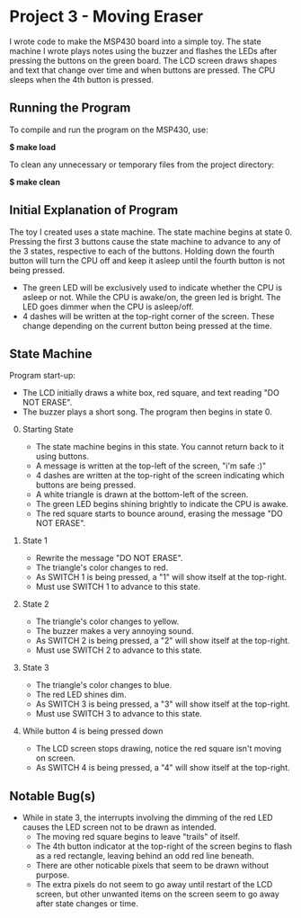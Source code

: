 # Project 3 - Moving Eraser

I wrote code to make the MSP430 board into a simple toy. The state machine I wrote
plays notes using the buzzer and flashes the LEDs after pressing the buttons on the green board.
The LCD screen draws shapes and text that change over time and when buttons are pressed. The CPU
sleeps when the 4th button is pressed.

## Running the Program

To compile and run the program on the MSP430, use:

**$ make load**

To clean any unnecessary or temporary files from the project directory:

**$ make clean**

## Initial Explanation of Program

  The toy I created uses a state machine. The state machine begins at state 0. 
Pressing the first 3 buttons cause the state machine to advance to any of the 3 states, 
respective to each of the buttons. 
Holding down the fourth button will turn the CPU off and keep it asleep until the fourth
button is not being pressed.

  - The green LED will be exclusively used to indicate whether the CPU is asleep or not. While
  the CPU is awake/on, the green led is bright. The LED goes dimmer when the CPU is asleep/off.
  - 4 dashes will be written at the top-right corner of the screen. These change depending on
  the current button being pressed at the time.

## State Machine

Program start-up:
   - The LCD initially draws a white box, red square, and text reading "DO NOT ERASE".
   - The buzzer plays a short song. The program then begins in state 0.

0. Starting State
   - The state machine begins in this state. You cannot return back to it using buttons.
   - A message is written at the top-left of the screen, "i'm safe :)"
   - 4 dashes are written at the top-right of the screen indicating which buttons are being
   pressed.
   - A white triangle is drawn at the bottom-left of the screen.
   - The green LED begins shining brightly to indicate the CPU is awake.
   - The red square starts to bounce around, erasing the message "DO NOT ERASE".
   
1. State 1
   - Rewrite the message "DO NOT ERASE".
   - The triangle's color changes to red.
   - As SWITCH 1 is being pressed, a "1" will show itself at the top-right.
   - Must use SWITCH 1 to advance to this state.
   
2. State 2
   - The triangle's color changes to yellow.
   - The buzzer makes a very annoying sound.
   - As SWITCH 2 is being pressed, a "2" will show itself at the top-right.
   - Must use SWITCH 2 to advance to this state.
   
3. State 3
   - The triangle's color changes to blue.
   - The red LED shines dim.
   - As SWITCH 3 is being pressed, a "3" will show itself at the top-right.
   - Must use SWITCH 3 to advance to this state.

4. While button 4 is being pressed down
   - The LCD screen stops drawing, notice the red square isn't moving on screen.
   - As SWITCH 4 is being pressed, a "4" will show itself at the top-right.
   
## Notable Bug(s)

  - While in state 3, the interrupts involving the dimming of the red LED
  causes the LED screen not to be drawn as intended.
    - The moving red square begins to leave "trails" of itself. 
    - The 4th button indicator at the top-right of the screen begins to flash as a 
    red rectangle, leaving behind an odd red line beneath. 
    - There are other noticable pixels that seem to be drawn without purpose. 
    - The extra pixels do not seem to go away until restart of the LCD screen, but
    other unwanted items on the screen seem to go away after state changes or time.
